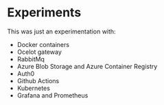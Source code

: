 # Experiments
This was just an experimentation with:
- Docker containers
- Ocelot gateway
- RabbitMq
- Azure Blob Storage and Azure Container Registry
- Auth0
- Github Actions
- Kubernetes
- Grafana and Prometheus
